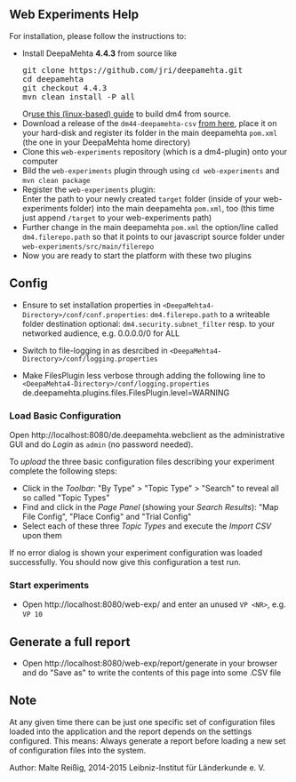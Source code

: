 
## Web Experiments Help

For installation, please follow the instructions to:

* Install DeepaMehta **4.4.3** from source like<br/>
  <pre>git clone https://github.com/jri/deepamehta.git
  cd deepamehta
  git checkout 4.4.3
  mvn clean install -P all</pre>
  Or[use this (linux-based) guide](https://trac.deepamehta.de/wiki/PluginDevelopmentGuide) to build dm4 from source.
* Download a release of the `dm44-deepamehta-csv` [from here](http://download.deepamehta.de/dm44-deepamehta-csv-0.0.4.jar), place it on your hard-disk and register its  folder in the main deepamehta `pom.xml` (the one in your DeepaMehta home directory)
* Clone this `web-experiments` repository (which is a dm4-plugin) onto your computer
* Bild the `web-experiments` plugin through using `cd web-experiments` and `mvn clean package`<br/>
* Register the `web-experiments` plugin:<br/>
  Enter the path to your newly created `target` folder (inside of your web-experiments folder) into the main deepamehta `pom.xml`, too (this time just append `/target` to your web-experiments path)
* Further change in the main deepamehta `pom.xml` the option/line called `dm4.filerepo.path` so that it points to our javascript source folder under `web-experiments/src/main/filerepo`
* Now you are ready to start the platform with these two plugins

## Config

* Ensure to set installation properties in `<DeepaMehta4-Directory>/conf/conf.properties`:
  `dm4.filerepo.path` to a writeable folder destination
   optional: `dm4.security.subnet_filter` resp. to your networked audience, e.g. 0.0.0.0/0 for ALL
  
* Switch to file-logging in as desrcibed in `<DeepaMehta4-Directory>/conf/logging.properties`

* Make FilesPlugin less verbose through adding the following line to `<DeepaMehta4-Directory>/conf/logging.properties`
  de.deepamehta.plugins.files.FilesPlugin.level=WARNING

### Load Basic Configuration

Open http://localhost:8080/de.deepamehta.webclient as the administrative GUI and do _Login_ as `admin` (no password needed).

To _upload_ the three basic configuration files describing your experiment complete the following steps:

* Click in the *Toolbar*: "By Type" > "Topic Type" > "Search" to reveal all so called "Topic Types"
* Find and click in the *Page Panel* (showing your _Search Results_): "Map File Config", "Place Config" and "Trial Config"
* Select each of these three _Topic Types_ and execute the *Import CSV* upon them

If no error dialog is shown your experiment configuration was loaded successfully. You should now give this configuration a test run.

### Start experiments

* Open http://localhost:8080/web-exp/ and enter an unused `VP <NR>`, e.g. `VP 10`

## Generate a full report

* Open http://localhost:8080/web-exp/report/generate in your browser and do "Save as" to write the contents of this page into some .CSV file

## Note

At any given time there can be just one specific set of configuration files loaded into the application and the report depends on the settings configured. This means: Always generate a report before loading a new set of configuration files into the system.


Author: Malte Reißig, 2014-2015
Leibniz-Institut für L&auml;nderkunde e. V.


